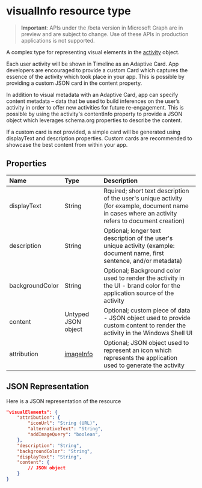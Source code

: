 # visualInfo resource type

> **Important**: APIs under the /beta version in Microsoft Graph are in preview and are subject to change. Use of these APIs in production applications is not supported.

A complex type for representing visual elements in the [activity](../resources/projectrome_activity.md) object.

Each user activity will be shown in Timeline as an Adaptive Card. App developers are encouraged to provide a custom Card which captures the essence of the activity which took place in your app. This is possible by providing a custom JSON card in the content property.

In addition to visual metadata with an Adaptive Card, app can specify content metadata – data that be used to build inferences on the user’s activity in order to offer new activities for future re-engagement. This is possible by using the activity's contentInfo property to provide a JSON object which leverages schema.org properties to describe the content.

If a custom card is not provided, a simple card will be generated using displayText and description properties. Custom cards are recommended to showcase the best content from within your app.

## Properties

|Name | Type | Description|
|:----|:------|:-----------|
|displayText | String | Rquired; short text description of the user's unique activity (for example, document name in cases where an activity refers to document creation)|
|description | String | Optional; longer text description of the user's unique activity (example: document name, first sentence, and/or metadata)|
|backgroundColor | String | Optional; Background color used to render the activity in the UI - brand color for the application source of the activity|
|content | Untyped JSON object | Optional; custom piece of data - JSON object used to provide custom content to render the activity in the Windows Shell UI|
|attribution | [imageInfo](../resources/projectrome_imageinfo.md) | Optional; JSON object used to represent an icon which represents the application used to generate the activity|

## JSON Representation

Here is a JSON representation of the resource

<!-- {
  "blockType": "resource",
  "optionalProperties": [
    "attribution",
    "description",
    "backgroundColor",
    "content"
  ],
  "@odata.type": "microsoft.graph.activity.visualinfo"
}-->

```json
"visualElements": {
    "attribution": {
        "iconUrl": "String (URL)",
        "alternativeText": "String",
        "addImageQuery": "boolean",
    },
    "description": "String",
    "backgroundColor": "String",
    "displayText": "String",
    "content": {
        // JSON object
    }
}
```

<!-- uuid: 8fcb5dbc-d5aa-4681-8e31-b001d5168d79
2017-06-07 14:57:30 UTC -->
<!-- {
  "type": "#page.annotation",
  "description": "visualinfo resource",
  "keywords": "",
  "section": "documentation",
  "tocPath": ""
}-->
